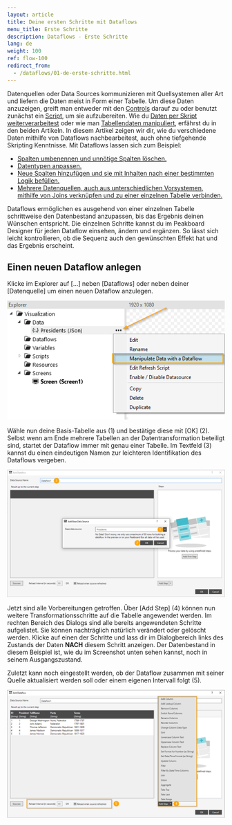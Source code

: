```yaml
---
layout: article
title: Deine ersten Schritte mit Dataflows
menu_title: Erste Schritte
description: Dataflows - Erste Schritte
lang: de
weight: 100
ref: flow-100
redirect_from:
  - /dataflows/01-de-erste-schritte.html
---
```

Datenquellen oder Data Sources kommunizieren mit Quellsystemen aller Art und liefern die Daten meist in Form einer Tabelle.
Um diese Daten anzuzeigen, greift man entweder mit den [Controls](/controls/de-allgemeine-eigenschaften.html) darauf zu oder benutzt zunächst ein [Script](/scripting/de-script-engine.html), um sie aufzubereiten.
Wie du [Daten per Skript weiterverarbeitest](/scripting/de-manipulieren.html) oder wie man [Tabellendaten manipuliert](/scripting/de-tabellen-daten.html), erfährst du in den beiden Artikeln.
In diesem Artikel zeigen wir dir, wie du verschiedene Daten mithilfe von Dataflows nachbearbeitest, auch ohne tiefgehende Skripting Kenntnisse. 
Mit Dataflows lassen sich zum Beispiel:  

* [Spalten umbenennen und unnötige Spalten löschen.](https://help.peakboard.com/dataflows/de-spalten-hinzufuegen-loeschen-aendern.html#:~:text=Remove%20Columns%20-%20Spalten%20l%C3%B6schen)
* [Datentypen anpassen.](https://help.peakboard.com/dataflows/de-spalten-hinzufuegen-loeschen-aendern.html#:~:text=Change%20data%20Type%20-%20Datentyp%20%C3%A4ndern)
* [Neue Spalten hinzufügen und sie mit Inhalten nach einer bestimmten Logik befüllen.](/dataflows/de-spalten-hinzufuegen-loeschen-aendern.html)
* [Mehrere Datenquellen, auch aus unterschiedlichen Vorsystemen, mithilfe von Joins verknüpfen und zu einer einzelnen Tabelle verbinden.](/dataflows/de-daten-joinen.html) 

Dataflows ermöglichen es ausgehend von einer einzelnen Tabelle schrittweise den Datenbestand anzupassen, bis das Ergebnis deinen Wünschen entspricht. 
Die einzelnen Schritte kannst du im Peakboard Designer für jeden Dataflow einsehen, ändern und ergänzen. 
So lässt sich leicht kontrollieren, ob die Sequenz auch den gewünschten Effekt hat und das Ergebnis erscheint. 

## Einen neuen Dataflow anlegen

Klicke im Explorer auf […] neben [Dataflows] oder neben deiner [Datenquelle] um einen neuen Dataflow anzulegen. 

![Einen neuen Dataflow anlegen](/assets/images/dataflows/getting-started/dataflows-create.png)

Wähle nun deine Basis-Tabelle aus (1) und bestätige diese mit [OK] (2). 
Selbst wenn am Ende mehrere Tabellen an der Datentransformation beteiligt sind, startet der Dataflow immer mit genau einer Tabelle.
Im Textfeld (3) kannst du einen eindeutigen Namen zur leichteren Identifikation des Dataflows vergeben.

![Haupttabelle auswählen](/assets/images/dataflows/getting-started/dataflows-maindialog-01.png)

Jetzt sind alle Vorbereitungen getroffen. 
Über [Add Step] (4) können nun weitere Transformationsschritte auf die Tabelle angewendet werden. 
Im rechten Bereich des Dialogs sind alle bereits angewendeten Schritte aufgelistet. 
Sie können nachträglich natürlich verändert oder gelöscht werden. 
Klicke auf einen der Schritte und lass dir im Dialogbereich links des Zustands der Daten **NACH** diesem Schritt anzeigen. 
Der Datenbestand in diesem Beispiel ist, wie du im Screenshot unten sehen kannst, noch in seinem Ausgangszustand.  

Zuletzt kann noch eingestellt werden, ob der Dataflow zusammen mit seiner Quelle aktualisiert werden soll oder einem eigenen Intervall folgt (5).

![Haupttabelle auswählen](/assets/images/dataflows/getting-started/dataflows-maindialog-02.png)

